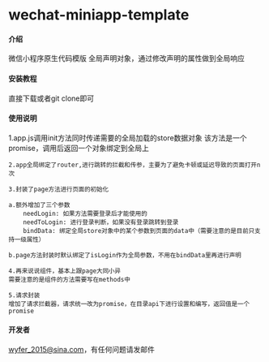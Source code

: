 # wechat-miniapp-template

#### 介绍
微信小程序原生代码模版
全局声明对象，通过修改声明的属性做到全局响应

#### 安装教程

直接下载或者git clone即可

#### 使用说明

1.app.js调用init方法同时传递需要的全局加载的store数据对象
    该方法是一个promise，调用后返回一个对象绑定到全局上

    2.app全局绑定了router,进行跳转的拦截和传参，主要为了避免卡顿或延迟导致的页面打开n次

    3.封装了page方法进行页面的初始化

    a.额外增加了三个参数
        needLogin: 如果方法需要登录后才能使用的
        needToLogin: 进行登录判断，如果没有登录跳转到登录
        bindData: 绑定全局store对象中的某个参数到页面的data中（需要注意的是目前只支持一级属性）

    b.page方法封装时默认绑定了isLogin作为全局参数，不用在bindData里再进行声明

    4.再来说说组件，基本上跟page大同小异
    需要注意的是组件的方法需要写在methods中

    5.请求封装
    增加了请求拦截器，请求统一改为promise，在目录api下进行设置和编写，返回值是一个promise

#### 开发者

wyfer_2015@sina.com，有任何问题请发邮件
